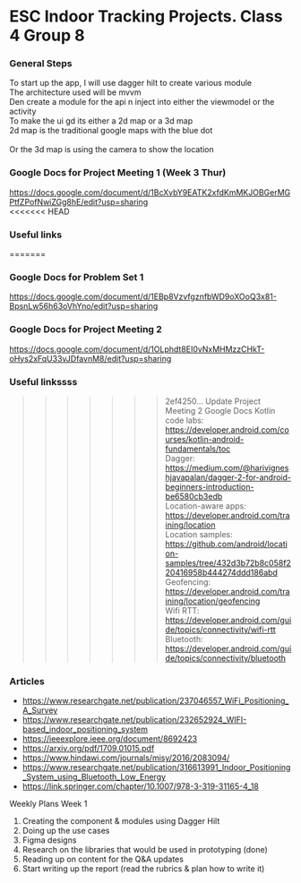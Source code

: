 # ESC Indoor Tracking Projects. Class 4 Group 8
### General Steps
To start up the app, I will use dagger hilt to create various module<br>
The architecture used will be mvvm<br>
Den create a module for the api n inject into either the viewmodel or the activity<br>
To make the ui gd its either a 2d map or a 3d map<br>
2d map is the traditional google maps with the blue dot<br>  
Or the 3d map is using the camera to show the location

### Google Docs for Project Meeting 1 (Week 3 Thur)
https://docs.google.com/document/d/1BcXvbY9EATK2xfdKmMKJOBGerMGPtfZPofNwiZGg8hE/edit?usp=sharing  
<<<<<<< HEAD
### Useful links
=======

### Google Docs for Problem Set 1
https://docs.google.com/document/d/1EBp8VzvfgznfbWD9oXOoQ3x81-BpsnLw56h63oVhYno/edit?usp=sharing  

### Google Docs for Project Meeting 2
https://docs.google.com/document/d/1OLphdt8EI0vNxMHMzzCHkT-oHys2xFqU33vJDfavnM8/edit?usp=sharing

### Useful linkssss
>>>>>>> 2ef4250... Update Project Meeting 2 Google Docs
Kotlin code labs: https://developer.android.com/courses/kotlin-android-fundamentals/toc  
Dagger: https://medium.com/@harivigneshjayapalan/dagger-2-for-android-beginners-introduction-be6580cb3edb  
Location-aware apps: https://developer.android.com/training/location  
Location samples: https://github.com/android/location-samples/tree/432d3b72b8c058f220416958b444274ddd186abd  
Geofencing: https://developer.android.com/training/location/geofencing  
Wifi RTT: https://developer.android.com/guide/topics/connectivity/wifi-rtt  
Bluetooth: https://developer.android.com/guide/topics/connectivity/bluetooth

### Articles
* https://www.researchgate.net/publication/237046557_WiFi_Positioning_A_Survey
* https://www.researchgate.net/publication/232652924_WIFI-based_indoor_positioning_system
* https://ieeexplore.ieee.org/document/8692423
* https://arxiv.org/pdf/1709.01015.pdf
* https://www.hindawi.com/journals/misy/2016/2083094/
* https://www.researchgate.net/publication/316613991_Indoor_Positioning_System_using_Bluetooth_Low_Energy
* https://link.springer.com/chapter/10.1007/978-3-319-31165-4_18


Weekly Plans
Week 1
1. Creating the component & modules using Dagger Hilt
2. Doing up the use cases
3. Figma designs
4. Research on the libraries that would be used in prototyping (done)
5. Reading up on content for the Q&A updates
6. Start writing up the report (read the rubrics & plan how to write it)
